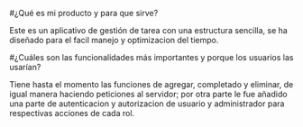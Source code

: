 

#¿Qué es mi producto y para que sirve?

Este es un aplicativo de gestión de tarea con una estructura sencilla, se ha diseñado para el facil manejo y optimizacion del tiempo.

#¿Cuáles son las funcionalidades más importantes y porque los usuarios las usarían?

Tiene hasta el momento las funciones de agregar, completado y eliminar, de igual manera haciendo peticiones al servidor; por otra parte le fue añadido una parte de autenticacion y autorizacion de usuario y administrador para respectivas acciones de cada rol.
